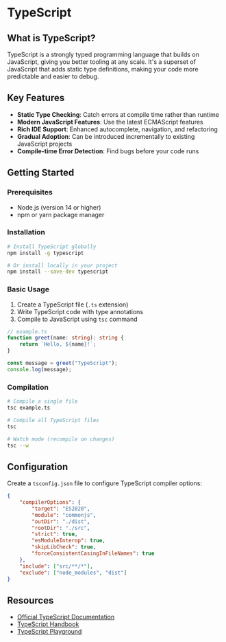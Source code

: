 # TypeScript

## What is TypeScript?

TypeScript is a strongly typed programming language that builds on JavaScript, giving you better tooling at any scale. It's a superset of JavaScript that adds static type definitions, making your code more predictable and easier to debug.

## Key Features

- **Static Type Checking**: Catch errors at compile time rather than runtime
- **Modern JavaScript Features**: Use the latest ECMAScript features
- **Rich IDE Support**: Enhanced autocomplete, navigation, and refactoring
- **Gradual Adoption**: Can be introduced incrementally to existing JavaScript projects
- **Compile-time Error Detection**: Find bugs before your code runs

## Getting Started

### Prerequisites

- Node.js (version 14 or higher)
- npm or yarn package manager

### Installation

```bash
# Install TypeScript globally
npm install -g typescript

# Or install locally in your project
npm install --save-dev typescript
```

### Basic Usage

1. Create a TypeScript file (`.ts` extension)
2. Write TypeScript code with type annotations
3. Compile to JavaScript using `tsc` command

```typescript
// example.ts
function greet(name: string): string {
    return `Hello, ${name}!`;
}

const message = greet("TypeScript");
console.log(message);
```

### Compilation

```bash
# Compile a single file
tsc example.ts

# Compile all TypeScript files
tsc

# Watch mode (recompile on changes)
tsc --w
```

## Configuration

Create a `tsconfig.json` file to configure TypeScript compiler options:

```json
{
    "compilerOptions": {
        "target": "ES2020",
        "module": "commonjs",
        "outDir": "./dist",
        "rootDir": "./src",
        "strict": true,
        "esModuleInterop": true,
        "skipLibCheck": true,
        "forceConsistentCasingInFileNames": true
    },
    "include": ["src/**/*"],
    "exclude": ["node_modules", "dist"]
}
```

## Resources

- [Official TypeScript Documentation](https://www.typescriptlang.org/docs/)
- [TypeScript Handbook](https://www.typescriptlang.org/docs/handbook/intro.html)
- [TypeScript Playground](https://www.typescriptlang.org/play)